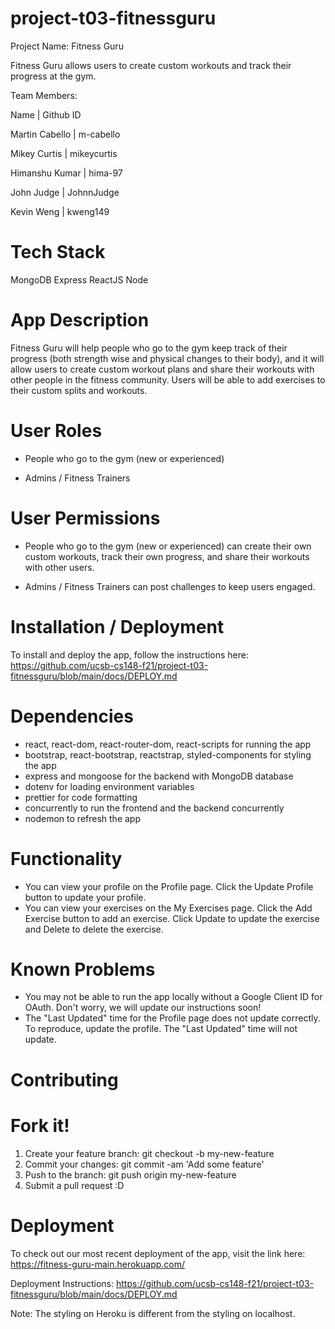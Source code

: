 # project-t03-fitnessguru

Project Name: Fitness Guru

Fitness Guru allows users to create custom workouts and track their progress at the gym.

Team Members:

Name | Github ID

Martin Cabello | m-cabello

Mikey Curtis | mikeycurtis

Himanshu Kumar | hima-97

John Judge | JohnnJudge

Kevin Weng | kweng149

# Tech Stack

MongoDB
Express
ReactJS
Node

# App Description

Fitness Guru will help people who go to the gym keep track of their progress (both strength wise and physical changes to their body), and it will allow users to create custom workout plans and share their workouts with other people in the fitness community. Users will be able to add exercises to their custom splits and workouts.

# User Roles

-   People who go to the gym (new or experienced)

-   Admins / Fitness Trainers

# User Permissions

-   People who go to the gym (new or experienced) can create their own custom workouts, track their own progress, and share their workouts with other users.

-   Admins / Fitness Trainers can post challenges to keep users engaged.

# Installation / Deployment

To install and deploy the app, follow the instructions here: https://github.com/ucsb-cs148-f21/project-t03-fitnessguru/blob/main/docs/DEPLOY.md

# Dependencies

-   react, react-dom, react-router-dom, react-scripts for running the app
-   bootstrap, react-bootstrap, reactstrap, styled-components for styling the app
-   express and mongoose for the backend with MongoDB database
-   dotenv for loading environment variables
-   prettier for code formatting
-   concurrently to run the frontend and the backend concurrently
-   nodemon to refresh the app


# Functionality

-   You can view your profile on the Profile page. Click the Update Profile button to update your profile.
-   You can view your exercises on the My Exercises page. Click the Add Exercise button to add an exercise. Click Update to update the exercise and Delete to delete the exercise.

# Known Problems

-   You may not be able to run the app locally without a Google Client ID for OAuth. Don't worry, we will update our instructions soon!
-   The "Last Updated" time for the Profile page does not update correctly. To reproduce, update the profile. The "Last Updated" time will not update.

# Contributing

# Fork it!

1. Create your feature branch: git checkout -b my-new-feature
2. Commit your changes: git commit -am 'Add some feature'
3. Push to the branch: git push origin my-new-feature
4. Submit a pull request :D

# Deployment

To check out our most recent deployment of the app, visit the link here: https://fitness-guru-main.herokuapp.com/

Deployment Instructions: https://github.com/ucsb-cs148-f21/project-t03-fitnessguru/blob/main/docs/DEPLOY.md

Note: The styling on Heroku is different from the styling on localhost.

